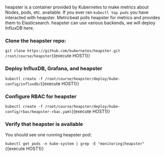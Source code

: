 heapster is a container provided by Kubernetes to make metrics about Nodes, pods, etc. available.  If you ever ran `kubectl top pods` you have interacted with heapster. Metricbeat polls heapster for metrics and provides them to Elasticsearch. heapster can use various backends, we will deploy InfluxDB here.

### Clone the heapster repo:

`git clone https://github.com/kubernetes/heapster.git /root/course/heapster`{{execute HOST1}}

### Deploy InfluxDB, Grafana, and heapster

`kubectl create -f /root/course/heapster/deploy/kube-config/influxdb/`{{execute HOST1}}

### Configure RBAC for heapster

`kubectl create -f /root/course/heapster/deploy/kube-config/rbac/heapster-rbac.yaml`{{execute HOST1}}

### Verify that heapster is available

You should see one running heapster pod:

`kubectl get pods -n kube-system | grep -E "monitoring|heapster"`{{execute HOST1}}
